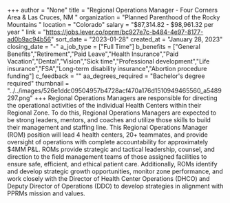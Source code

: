 +++
author = "None"
title = "Regional Operations Manager - Four Corners Area & Las Cruces, NM "
organization = "Planned Parenthood of the Rocky Mountains "
location = "Colorado"
salary = "$87,314.82 - $98,961.32 per year "
link = "https://jobs.lever.co/pprm/bc927e7c-b484-4e97-8177-ad0b9ac94b56"
sort_date = "2023-01-28"
created_at = "January 28, 2023"
closing_date = "-"
a_job_type = ["Full Time"]
b_benefits = ["General Benefits","Retirement","Paid Leave","Health Insurance","Paid Vacation","Dental","Vision","Sick time","Professional development","Life insurance","FSA","Long-term disability insurance","Abortion procedure funding"]
c_feedback = ""
aa_degrees_required = "Bachelor's degree required"
thumbnail = "../../images/526e1ddc09504957b4728acf470a176d1510949465560_a5489297.png"
+++
Regional Operations Managers are responsible for directing the operational activities of the individual Health Centers within their Regional Zone. To do this, Regional Operations Managers are expected to be strong leaders, mentors, and coaches and utilize those skills to build their management and staffing line. This Regional Operations Manager (ROM) position will lead 4 health centers, 20+ teammates, and provide oversight of operations with complete accountability for approximately $4MM P&L. ROMs provide strategic and tactical leadership, counsel, and direction to the field management teams of those assigned facilities to ensure safe, efficient, and ethical patient care. Additionally, ROMs identify and develop strategic growth opportunities, monitor zone performance, and work closely with the Director of Health Center Operations (DHCO) and Deputy Director of Operations (DDO) to develop strategies in alignment with PPRMs mission and values. 
